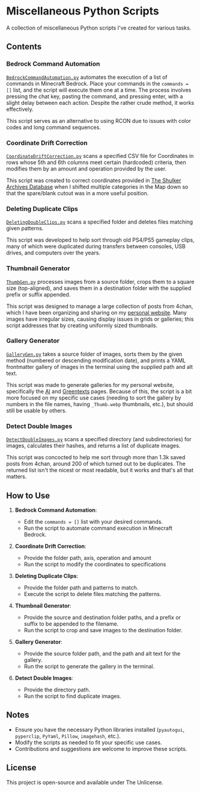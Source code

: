 # Miscellaneous Python Scripts
A collection of miscellaneous Python scripts I've created for various tasks.

## Contents

### Bedrock Command Automation
[`BedrockCommandAutomation.py`](BedrockCommandAutomation.py) automates the execution of a list of commands in Minecraft Bedrock. Place your commands in the `commands = []` list, and the script will execute them one at a time. The process involves pressing the chat key, pasting the command, and pressing enter, with a slight delay between each action. Despite the rather crude method, it works effectively.

This script serves as an alternative to using RCON due to issues with color codes and long command sequences.

### Coordinate Drift Correction
[`CoordinateDriftCorrection.py`](CoordinateDriftCorrection.py) scans a specified CSV file for Coordinates in rows whose 5th and 6th columns meet certain (hardcoded) criteria, then modifies them by an amount and operation provided by the user.

This script was created to correct coordinates provided in [The Shulker Archives Database](https://kadthehunter.github.io/ShulkerArchives/database/) when I shifted multiple categories in the Map down so that the spare/blank cutout was in a more useful position.

### Deleting Duplicate Clips
[`DeletingDoubleClips.py`](DeletingDoubleClips.py) scans a specified folder and deletes files matching given patterns. 

This script was developed to help sort through old PS4/PS5 gameplay clips, many of which were duplicated during transfers between consoles, USB drives, and computers over the years.

### Thumbnail Generator
[`ThumbGen.py`](ThumbGen.py) processes images from a source folder, crops them to a square size (top-aligned), and saves them in a destination folder with the supplied prefix or suffix appended. 

This script was designed to manage a large collection of posts from 4chan, which I have been organizing and sharing on my [personal website](https://kadthehunter.github.io/greentexts/). Many images have irregular sizes, causing display issues in grids or galleries; this script addresses that by creating uniformly sized thumbnails.

### Gallery Generator
[`GalleryGen.py`](GalleryGen.py) takes a source folder of images, sorts them by the given method (numbered or descending modification date), and prints a YAML frontmatter gallery of images in the terminal using the supplied path and alt text.

This script was made to generate galleries for my personal website, specifically the [AI](https://kadthehunter.github.io/ai/) and [Greentexts](https://kadthehunter.github.io/greentexts/) pages. Because of this, the script is a bit more focused on my specific use cases (needing to sort the gallery by numbers in the file names, having `_Thumb.webp` thumbnails, etc.), but should still be usable by others.

### Detect Double Images
[`DetectDoubleImages.py`](DetectDoubleImages.py) scans a specified directory (and subdirectories) for images, calculates their hashes, and returns a list of duplicate images.

This script was concocted to help me sort through more than 1.3k saved posts from 4chan, around 200 of which turned out to be duplicates. The returned list isn't the nicest or most readable, but it works and that's all that matters.

## How to Use
1. **Bedrock Command Automation**:
    - Edit the `commands = []` list with your desired commands.
    - Run the script to automate command execution in Minecraft Bedrock.

2. **Coordinate Drift Correction**:
   - Provide the folder path, axis, operation and amount
   - Run the script to modify the coordinates to specifications

3. **Deleting Duplicate Clips**:
    - Provide the folder path and patterns to match.
    - Execute the script to delete files matching the patterns.

4. **Thumbnail Generator**:
    - Provide the source and destination folder paths, and a prefix or suffix to be appended to the filename.
    - Run the script to crop and save images to the destination folder.

5. **Gallery Generator**:
    - Provide the source folder path, and the path and alt text for the gallery.
    - Run the script to generate the gallery in the terminal.

6. **Detect Double Images**:
    - Provide the directory path.
    - Run the script to find duplicate images.

## Notes
- Ensure you have the necessary Python libraries installed (`pyautogui`, `pyperclip`, `PyYaml`, `Pillow`, `imagehash`, etc.).
- Modify the scripts as needed to fit your specific use cases.
- Contributions and suggestions are welcome to improve these scripts.

## License
This project is open-source and available under The Unlicense.